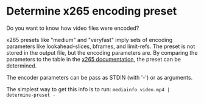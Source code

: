 # Determine x265 encoding preset

Do you want to know how video files were encoded?

x265 presets like "medium" and "veryfast" imply sets of encoding parameters
like lookahead-slices, bframes, and limit-refs. The preset is not stored in the
output file, but the encoding parameters are. By comparing the parameters to
the table in the [x265 documentation](https://x265.readthedocs.io/en/master/presets.html), the preset can be determined.

The encoder parameters can be pass as STDIN (with '-') or as arguments.

The simplest way to get this info is to run: `mediainfo video.mp4 | determine-preset -`

